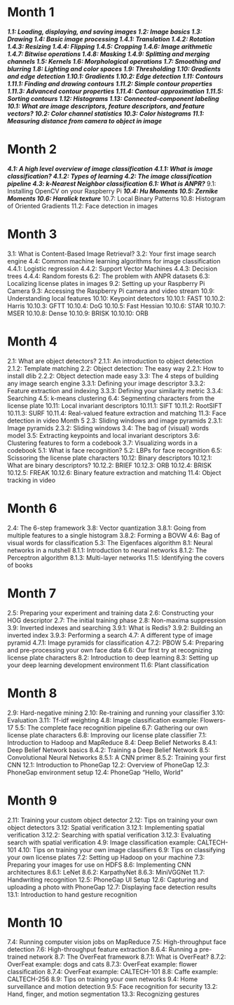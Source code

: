 #  Month 1
***1.1: Loading, displaying, and saving images
1.2: Image basics
1.3: Drawing
1.4: Basic image processing
1.4.1: Translation
1.4.2: Rotation
1.4.3: Resizing
1.4.4: Flipping
1.4.5: Cropping
1.4.6: Image arithmetic
1.4.7: Bitwise operations
1.4.8: Masking
1.4.9: Splitting and merging channels
1.5: Kernels
1.6: Morphological operations
1.7: Smoothing and blurring
1.8: Lighting and color spaces
1.9: Thresholding
1.10: Gradients and edge detection
1.10.1: Gradients
1.10.2: Edge detection
1.11: Contours
1.11.1: Finding and drawing contours
1.11.2: Simple contour properties
1.11.3: Advanced contour properties
1.11.4: Contour approximation
1.11.5: Sorting contours
1.12: Histograms
1.13: Connected-component labeling
10.1: What are image descriptors, feature descriptors, and feature vectors?
10.2: Color channel statistics
10.3: Color histograms
11.1: Measuring distance from camera to object in image***
#  Month 2
***4.1: A high level overview of image classification
4.1.1: What is image classification?
4.1.2: Types of learning
4.2: The image classification pipeline
4.3: k-Nearest Neighbor classification
6.1: What is ANPR?***
9.1: Installing OpenCV on your Raspberry Pi
***10.4: Hu Moments
10.5: Zernike Moments
10.6: Haralick texture***
10.7: Local Binary Patterns
10.8: Histogram of Oriented Gradients
11.2: Face detection in images
#  Month 3
3.1: What is Content-Based Image Retrieval?
3.2: Your first image search engine
4.4: Common machine learning algorithms for image classification
4.4.1: Logistic regression
4.4.2: Support Vector Machines
4.4.3: Decision trees
4.4.4: Random forests
6.2: The problem with ANPR datasets
6.3: Localizing license plates in images
9.2: Setting up your Raspberry Pi Camera
9.3: Accessing the Raspberry Pi camera and video stream
10.9: Understanding local features
10.10: Keypoint detectors
10.10.1: FAST
10.10.2: Harris
10.10.3: GFTT
10.10.4: DoG
10.10.5: Fast Hessian
10.10.6: STAR
10.10.7: MSER
10.10.8: Dense
10.10.9: BRISK
10.10.10: ORB
#  Month 4
2.1: What are object detectors?
2.1.1: An introduction to object detection
2.1.2: Template matching
2.2: Object detection: The easy way
2.2.1: How to install dlib
2.2.2: Object detection made easy
3.3: The 4 steps of building any image search engine
3.3.1: Defining your image descriptor
3.3.2: Feature extraction and indexing
3.3.3: Defining your similarity metric
3.3.4: Searching
4.5: k-means clustering
6.4: Segmenting characters from the license plate
10.11: Local invariant descriptors
10.11.1: SIFT
10.11.2: RootSIFT
10.11.3: SURF
10.11.4: Real-valued feature extraction and matching
11.3: Face detection in video
Month 5
2.3: Sliding windows and image pyramids
2.3.1: Image pyramids
2.3.2: Sliding windows
3.4: The bag of (visual) words model
3.5: Extracting keypoints and local invariant descriptors
3.6: Clustering features to form a codebook
3.7: Visualizing words in a codebook
5.1: What is face recognition?
5.2: LBPs for face recognition
6.5: Scissoring the license plate characters
10.12: Binary descriptors
10.12.1: What are binary descriptors?
10.12.2: BRIEF
10.12.3: ORB
10.12.4: BRISK
10.12.5: FREAK
10.12.6: Binary feature extraction and matching
11.4: Object tracking in video
# Month 6
2.4: The 6-step framework
3.8: Vector quantization
3.8.1: Going from multiple features to a single histogram
3.8.2: Forming a BOVW
4.6: Bag of visual words for classification
5.3: The Eigenfaces algorithm
8.1: Neural networks in a nutshell
8.1.1: Introduction to neural networks
8.1.2: The Perceptron algorithm
8.1.3: Multi-layer networks
11.5: Identifying the covers of books
# Month 7
2.5: Preparing your experiment and training data
2.6: Constructing your HOG descriptor
2.7: The initial training phase
2.8: Non-maxima suppression
3.9: Inverted indexes and searching
3.9.1: What is Redis?
3.9.2: Building an inverted index
3.9.3: Performing a search
4.7: A different type of image pyramid
4.7.1: Image pyramids for classification
4.7.2: PBOW
5.4: Preparing and pre-processing your own face data
6.6: Our first try at recognizing license plate characters
8.2: Introduction to deep learning
8.3: Setting up your deep learning development environment
11.6: Plant classification
#  Month 8
2.9: Hard-negative mining
2.10: Re-training and running your classifier
3.10: Evaluation
3.11: Tf-idf weighting
4.8: Image classification example: Flowers-17
5.5: The complete face recognition pipeline
6.7: Gathering our own license plate characters
6.8: Improving our license plate classifier
7.1: Introduction to Hadoop and MapReduce
8.4: Deep Belief Networks
8.4.1: Deep Belief Network basics
8.4.2: Training a Deep Belief Network
8.5: Convolutional Neural Networks
8.5.1: A CNN primer
8.5.2: Training your first CNN
12.1: Introduction to PhoneGap
12.2: Overview of PhoneGap
12.3: PhoneGap environment setup
12.4: PhoneGap “Hello, World”
#  Month 9
2.11: Training your custom object detector
2.12: Tips on training your own object detectors
3.12: Spatial verification
3.12.1: Implementing spatial verification
3.12.2: Searching with spatial verification
3.12.3: Evaluating search with spatial verification
4.9: Image classification example: CALTECH-101
4.10: Tips on training your own image classifiers
6.9: Tips on classifying your own license plates
7.2: Setting up Hadoop on your machine
7.3: Preparing your images for use on HDFS
8.6: Implementing CNN architectures
8.6.1: LeNet
8.6.2: KarpathyNet
8.6.3: MiniVGGNet
11.7: Handwriting recognition
12.5: PhoneGap UI Setup
12.6: Capturing and uploading a photo with PhoneGap
12.7: Displaying face detection results
13.1: Introduction to hand gesture recognition
#  Month 10
7.4: Running computer vision jobs on MapReduce
7.5: High-throughput face detection
7.6: High-throughput feature extraction
8.6.4: Running a pre-trained network
8.7: The OverFeat framework
8.7.1: What is OverFeat?
8.7.2: OverFeat example: dogs and cats
8.7.3: OverFeat example: flower classification
8.7.4: OverFeat example: CALTECH-101
8.8: Caffe example: CALTECH-256
8.9: Tips on training your own networks
9.4: Home surveillance and motion detection
9.5: Face recognition for security
13.2: Hand, finger, and motion segmentation
13.3: Recognizing gestures